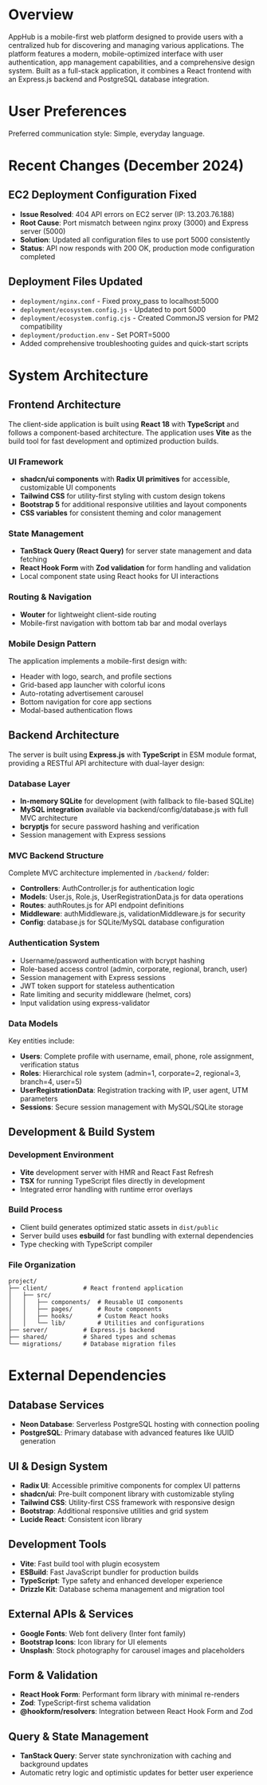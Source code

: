 # Overview

AppHub is a mobile-first web platform designed to provide users with a centralized hub for discovering and managing various applications. The platform features a modern, mobile-optimized interface with user authentication, app management capabilities, and a comprehensive design system. Built as a full-stack application, it combines a React frontend with an Express.js backend and PostgreSQL database integration.

# User Preferences

Preferred communication style: Simple, everyday language.

# Recent Changes (December 2024)

## EC2 Deployment Configuration Fixed
- **Issue Resolved**: 404 API errors on EC2 server (IP: 13.203.76.188)
- **Root Cause**: Port mismatch between nginx proxy (3000) and Express server (5000)
- **Solution**: Updated all configuration files to use port 5000 consistently
- **Status**: API now responds with 200 OK, production mode configuration completed

## Deployment Files Updated
- `deployment/nginx.conf` - Fixed proxy_pass to localhost:5000
- `deployment/ecosystem.config.js` - Updated to port 5000
- `deployment/ecosystem.config.cjs` - Created CommonJS version for PM2 compatibility
- `deployment/production.env` - Set PORT=5000
- Added comprehensive troubleshooting guides and quick-start scripts

# System Architecture

## Frontend Architecture

The client-side application is built using **React 18** with **TypeScript** and follows a component-based architecture. The application uses **Vite** as the build tool for fast development and optimized production builds.

### UI Framework
- **shadcn/ui components** with **Radix UI primitives** for accessible, customizable UI components
- **Tailwind CSS** for utility-first styling with custom design tokens
- **Bootstrap 5** for additional responsive utilities and layout components
- **CSS variables** for consistent theming and color management

### State Management
- **TanStack Query (React Query)** for server state management and data fetching
- **React Hook Form** with **Zod validation** for form handling and validation
- Local component state using React hooks for UI interactions

### Routing & Navigation
- **Wouter** for lightweight client-side routing
- Mobile-first navigation with bottom tab bar and modal overlays

### Mobile Design Pattern
The application implements a mobile-first design with:
- Header with logo, search, and profile sections
- Grid-based app launcher with colorful icons
- Auto-rotating advertisement carousel
- Bottom navigation for core app sections
- Modal-based authentication flows

## Backend Architecture

The server is built using **Express.js** with **TypeScript** in ESM module format, providing a RESTful API architecture with dual-layer design:

### Database Layer
- **In-memory SQLite** for development (with fallback to file-based SQLite)
- **MySQL integration** available via backend/config/database.js with full MVC architecture
- **bcryptjs** for secure password hashing and verification
- Session management with Express sessions

### MVC Backend Structure
Complete MVC architecture implemented in `/backend/` folder:
- **Controllers**: AuthController.js for authentication logic
- **Models**: User.js, Role.js, UserRegistrationData.js for data operations
- **Routes**: authRoutes.js for API endpoint definitions
- **Middleware**: authMiddleware.js, validationMiddleware.js for security
- **Config**: database.js for SQLite/MySQL database configuration

### Authentication System
- Username/password authentication with bcrypt hashing
- Role-based access control (admin, corporate, regional, branch, user)
- Session management with Express sessions
- JWT token support for stateless authentication
- Rate limiting and security middleware (helmet, cors)
- Input validation using express-validator

### Data Models
Key entities include:
- **Users**: Complete profile with username, email, phone, role assignment, verification status
- **Roles**: Hierarchical role system (admin=1, corporate=2, regional=3, branch=4, user=5)
- **UserRegistrationData**: Registration tracking with IP, user agent, UTM parameters
- **Sessions**: Secure session management with MySQL/SQLite storage

## Development & Build System

### Development Environment
- **Vite** development server with HMR and React Fast Refresh
- **TSX** for running TypeScript files directly in development
- Integrated error handling with runtime error overlays

### Build Process
- Client build generates optimized static assets in `dist/public`
- Server build uses **esbuild** for fast bundling with external dependencies
- Type checking with TypeScript compiler

### File Organization
```
project/
├── client/          # React frontend application
│   ├── src/
│   │   ├── components/  # Reusable UI components
│   │   ├── pages/       # Route components
│   │   ├── hooks/       # Custom React hooks
│   │   └── lib/         # Utilities and configurations
├── server/          # Express.js backend
├── shared/          # Shared types and schemas
└── migrations/      # Database migration files
```

# External Dependencies

## Database Services
- **Neon Database**: Serverless PostgreSQL hosting with connection pooling
- **PostgreSQL**: Primary database with advanced features like UUID generation

## UI & Design System
- **Radix UI**: Accessible primitive components for complex UI patterns
- **shadcn/ui**: Pre-built component library with customizable styling
- **Tailwind CSS**: Utility-first CSS framework with responsive design
- **Bootstrap**: Additional responsive utilities and grid system
- **Lucide React**: Consistent icon library

## Development Tools
- **Vite**: Fast build tool with plugin ecosystem
- **ESBuild**: Fast JavaScript bundler for production builds
- **TypeScript**: Type safety and enhanced developer experience
- **Drizzle Kit**: Database schema management and migration tool

## External APIs & Services
- **Google Fonts**: Web font delivery (Inter font family)
- **Bootstrap Icons**: Icon library for UI elements
- **Unsplash**: Stock photography for carousel images and placeholders

## Form & Validation
- **React Hook Form**: Performant form library with minimal re-renders
- **Zod**: TypeScript-first schema validation
- **@hookform/resolvers**: Integration between React Hook Form and Zod

## Query & State Management
- **TanStack Query**: Server state synchronization with caching and background updates
- Automatic retry logic and optimistic updates for better user experience